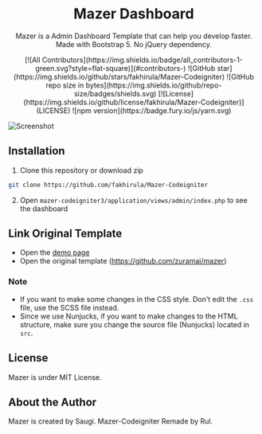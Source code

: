 <h1 align="center">Mazer Dashboard</h1>
<p align="center">Mazer is a Admin Dashboard Template that can help you develop faster. Made with Bootstrap 5. No jQuery dependency.</p>
<p align="center">
[![All Contributors](https://img.shields.io/badge/all_contributors-1-green.svg?style=flat-square)](#contributors-)
![GitHub star](https://img.shields.io/github/stars/fakhirula/Mazer-Codeigniter)
![GitHub repo size in bytes](https://img.shields.io/github/repo-size/badges/shields.svg)
[![License](https://img.shields.io/github/license/fakhirula/Mazer-Codeigniter)](LICENSE)
![npm version](https://badge.fury.io/js/yarn.svg)
</p>

![Screenshot](https://raw.githubusercontent.com/zuramai/mazer/main/screenshot.png)

## Installation
1. Clone this repository or download zip
```bash
git clone https://github.com/fakhirula/Mazer-Codeigniter
```
2. Open `mazer-codeigniter3/application/views/admin/index.php` to see the dashboard

## Link Original Template
- Open the [demo page](http://zuramai.github.io/mazer/demo)
- Open the original template (https://github.com/zuramai/mazer)

### Note
- If you want to make some changes in the CSS style. Don't edit the `.css` file, use the SCSS file instead.
- Since we use Nunjucks, if you want to make changes to the HTML structure, make sure you change the source file (Nunjucks) located in `src`.

## License
Mazer is under MIT License.

## About the Author
Mazer is created by Saugi.
Mazer-Codeigniter Remade by Rul.
